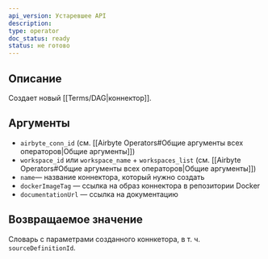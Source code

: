 ```yaml
---
api_version: Устаревшее API
description: 
type: operator
doc_status: ready
status: не готово
---
```

## Описание
Создает новый [[Terms/DAG|коннектор]].
## Аргументы
- `airbyte_conn_id` (см. [[Airbyte Operators#Общие аргументы всех операторов|Общие аргументы]])
- `workspace_id` или `workspace_name` + `workspaces_list` (см. [[Airbyte Operators#Общие аргументы всех операторов|Общие аргументы]])
- `name`— название коннектора, который нужно создать
- `dockerImageTag` — ссылка на образ коннектора в репозитории Docker
- `documentationUrl` — ссылка на документацию
## Возвращаемое значение
Словарь с параметрами созданного коннкетора, в т. ч. `sourceDefinitionId`.